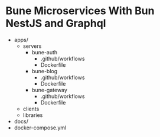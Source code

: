 
# Bune Microservices With Bun NestJS and Graphql



- apps/
  - servers
    - bune-auth
      - .github/workflows
      - Dockerfile
    - bune-blog
      - .github/workflows
      - Dockerfile
    - bune-gateway
      - .github/workflows
      - Dockerfile
  - clients
  - libraries
- docs/
- docker-compose.yml